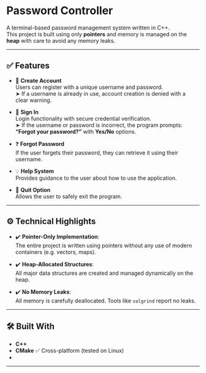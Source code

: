 # Password Controller

A terminal-based password management system written in C++.  
This project is built using only **pointers** and memory is managed on the **heap** with care to avoid any memory leaks.

---



## ✅ Features

- 🔐 **Create Account**  
  Users can register with a unique username and password.  
  ➤ If a username is already in use, account creation is denied with a clear warning.

- 🔑 **Sign In**  
  Login functionality with secure credential verification.  
  ➤ If the username or password is incorrect, the program prompts:  
  **“Forgot your password?”** with **Yes/No** options.

- ❓ **Forgot Password**  
  If the user forgets their password, they can retrieve it using their username.

- 💡 **Help System**  
  Provides guidance to the user about how to use the application.

- 🚪 **Quit Option**  
  Allows the user to safely exit the program.

---

## ⚙️ Technical Highlights

- ✔️ **Pointer-Only Implementation**:  
  The entire project is written using pointers without any use of modern containers (e.g. vectors, maps).

- ✔️ **Heap-Allocated Structures**:  
  All major data structures are created and managed dynamically on the heap.

- ✔️ **No Memory Leaks**:  
  All memory is carefully deallocated. Tools like `valgrind` report no leaks.

---

## 🛠️ Built With

- **C++**
- **CMake**
✅ Cross-platform (tested on Linux)
-

---



